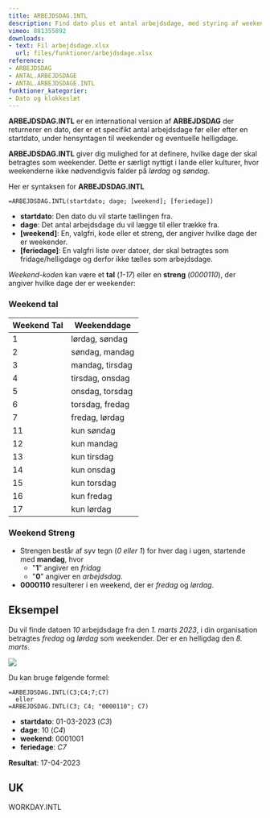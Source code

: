 ```yaml
---
title: ARBEJDSDAG.INTL
description: Find dato plus et antal arbejdsdage, med styring af weekender. 
vimeo: 881355892
downloads: 
- text: Fil arbejdsdage.xlsx
  url: files/funktioner/arbejdsdage.xlsx
reference: 
- ARBEJDSDAG
- ANTAL.ARBEJDSDAGE
- ANTAL.ARBEJDSDAGE.INTL
funktioner_kategorier:
- Dato og klokkeslæt
---
```


**ARBEJDSDAG.INTL** er en international version af **ARBEJDSDAG** der returnerer en dato, der er et specifikt antal arbejdsdage før eller efter en startdato, under hensyntagen til weekender og eventuelle helligdage.

<!--more-->

**ARBEJDSDAG.INTL** giver dig mulighed for at definere, hvilke dage der skal betragtes som weekender. Dette er særligt nyttigt i lande eller kulturer, hvor weekenderne ikke nødvendigvis falder på *lørdag* og *søndag*.

Her er syntaksen for **ARBEJDSDAG.INTL**

    =ARBEJDSDAG.INTL(startdato; dage; [weekend]; [feriedage])

- **startdato**: Den dato du vil starte tællingen fra.
- **dage**: Det antal arbejdsdage du vil lægge til eller trække fra.
- **[weekend]**: En, valgfri, kode eller et streng, der angiver hvilke dage der er weekender.
- **[feriedage]**: En valgfri liste over datoer, der skal betragtes som fridage/helligdage og derfor ikke tælles som arbejdsdage.

*Weekend-koden* kan være et **tal** (*1-17*) eller en **streng** (*0000110*), der angiver hvilke dage der er weekender:

### Weekend tal

| Weekend Tal | Weekenddage     |
|-------------|-----------------|
| 1           | lørdag, søndag  |
| 2           | søndag, mandag  |
| 3           | mandag, tirsdag |
| 4           | tirsdag, onsdag |
| 5           | onsdag, torsdag |
| 6           | torsdag, fredag |
| 7           | fredag, lørdag  |
| 11          | kun søndag      |
| 12          | kun mandag      |
| 13          | kun tirsdag     |
| 14          | kun onsdag      |
| 15          | kun torsdag     |
| 16          | kun fredag      |
| 17          | kun lørdag      |

### Weekend Streng
- Strengen består af syv tegn (*0 eller 1*) for hver dag i ugen, startende med **mandag**, hvor 
  - "**1**" angiver en *fridag*
  - "**0**" angiver en *arbejdsdag*.
- **0000110** resulterer i en weekend, der er *fredag* og *lørdag*.

## Eksempel
Du vil finde datoen *10* arbejdsdage fra den *1. marts 2023*, i din organisation betragtes *fredag* og *lørdag* som weekender. Der er en helligdag den *8. marts*. 

![](/image/arbejdsdag-intl.jpg)

Du kan bruge følgende formel:

    =ARBEJDSDAG.INTL(C3;C4;7;C7)
      eller
    =ARBEJDSDAG.INTL(C3; C4; "0000110"; C7)


- **startdato**: 01-03-2023 (*C3*)
- **dage**: 10 (*C4*)
- **weekend**: 0001001
- **feriedage**: *C7*

**Resultat**: 17-04-2023

## UK
WORKDAY.INTL